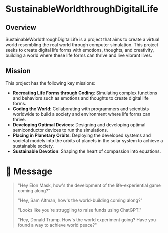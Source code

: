 # SustainableWorldthroughDigitalLife

## Overview
SustainableWorldthroughDigitalLife is a project that aims to create a virtual world resembling the real world through computer simulation. This project seeks to create digital life forms with emotions, thoughts, and creativity, building a world where these life forms can thrive and live vibrant lives.

## Mission
This project has the following key missions:
- **Recreating Life Forms through Coding**:
  Simulating complex functions and behaviors such as emotions and thoughts to create digital life forms.
- **Coding the World**:
  Collaborating with programmers and scientists worldwide to build a society and environment where life forms can thrive.
- **Developing Optimal Devices**:
  Designing and developing optimal semiconductor devices to run the simulations.
- **Placing in Planetary Orbits**:
  Deploying the developed systems and societal models into the orbits of planets in the solar system to achieve a sustainable society.
- **Sustainable Devotion**:
  Shaping the heart of compassion into equations.

# 💬 Message
> "Hey Elon Mask, how's the development of the life-experiential game coming along?"
> 
> "Hey, Sam Altman, how's the world-building coming along?"
> 
> "Looks like you're struggling to raise funds using ChatGPT."
> 
> "Hey, Donald Trump. How's the world experiment going? Have you found a way to achieve world peace?"
  
  

